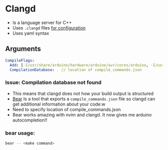 # Clangd
- Is a language server for C++
- Uses `.clangd` files [for configuration](https://clangd.llvm.org/config#compileflags)
- Uses yaml syntax

## Arguments
```yaml
CompileFlags:
  Add: [-I/usr/share/arduino/hardware/arduino/avr/cores/arduino, -I/usr/share/arduino/libraries] // compilation flags (good for includes)
  CompilationDatabase: . // location of compile_commands.json
```

### Issue: Compilation database not found
- This means that clangd does not how your build output is structured
- [Bear](https://github.com/rizsotto/Bear/tree/master) Is a tool that exports a `compile_commands.json` file so clangd can get additional information about your code:w
- Need to specify location of compile_commands.json
- Bear works amazing with nvim and clangd. It now gives me arduino autocompletion!!

### bear usage:
```bash
bear -- <make command>
```